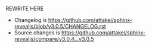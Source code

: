 REWRITE HERE

- Changelog is https://github.com/attakei/sphinx-revealjs/blob/v3.0.5/CHANGELOG.rst
- Source changes is https://github.com/attakei/sphinx-revealjs/compare/v3.0.4...v3.0.5
